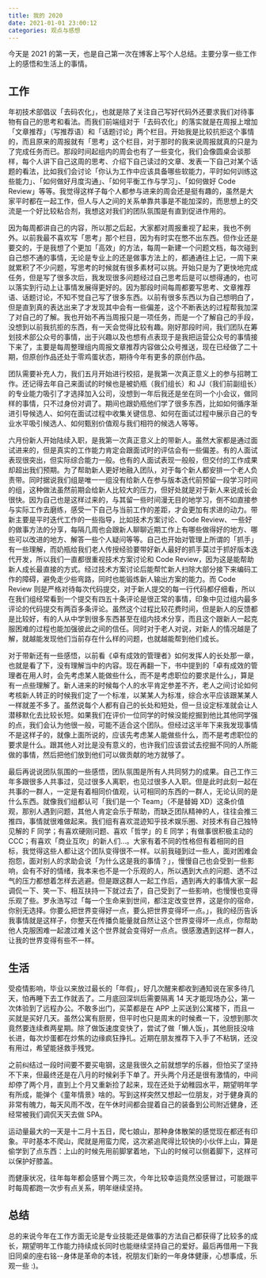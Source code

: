 ```yaml
---
title: 我的 2020
date: 2021-01-01 23:00:12
categories: 观点与感想
---
```

今天是 2021 的第一天，也是自己第一次在博客上写个人总结。主要分享一些工作上的感悟和生活上的事情。

## 工作
年初技术部倡议「去码农化」，也就是除了关注自己写好代码外还要求我们对待事物有自己的思考和看法。而我们前端组对于「去码农化」的落实就是在周报上增加「文章推荐」（写推荐语）和「话题讨论」两个栏目。开始我是比较抗拒这个事情的，而且原来的周报就有「思考」这个栏目，对于那时的我来说周报就真的只是为了完成任务而已。那段时间起组内的周会也有了一些变化，我们会像圆桌会谈那样，每个人讲下自己这周的思考、介绍下自己读过的文章、发表一下自己对某个话题的看法，比如我们会讨论「你认为工作中应该具备哪些软能力，平时如何训练这些能力」、「如何做好月度沟通」、「如何平衡工作与学习」、「如何做好 Code Review」等等。我觉得这样子每个人都参与进来的周会还是挺有趣的，虽然是大家平时都在一起工作，但人与人之间的关系单靠共事是不能加深的，而思想上的交流是一个好比较粘合剂，我想这对我们的团队氛围是有直到促进作用的。

因为每周都讲自己的内容，所以那之后起，大家都对周报重视了起来，我也不例外。以前我最不喜欢写「思考」那个栏目，因为有时实在憋不出东西。但作业还是要交的，于是我想了个更加「高效」的方法，每周一新建一个问题文档，每次碰到自己想不通的事情，无论是专业上的还是做事方法上的，都通通往上记，一周下来就累积了不少问题，写思考的时候就有很多素材可以挑。开始只是为了更快地完成任务，但是写了很多次后，我发现很多问题经过自己思考后是可以想得通的，也可以落实到行动上让事情发展得更好的。因为那段时间每周都要写思考、文章推荐语、话题讨论，不知不觉自己写了很多东西。以前有很多东西以为自己想明白了，但是直到真的表达出来了才发现其中会有一些偏差，这个不断表达的过程帮我加深了对自己的了解。我也开始不再当周报只是一项任务，而是一个了解自己的手段，没想到以前我抗拒的东西，有一天会觉得比较有趣。刚好那段时间，我们团队在筹划技术部公众号的事情，出于兴趣以及也想有点表现于是我把运营公众号的事情接下来了，主要是每周整理组内周报文章推荐内容做公众号推送，现在已经做了二十期，但原创作品还处于零鸡蛋状态，期待今年有更多的原创作品。

团队需要补充人力，我们五月开始进行校招，是我第一次真正意义上的参与招聘工作。还记得去年自己来面试的时候也是被奶瓶（我们组长）和 JJ（我们前副组长）的专业能力吸引了才选择加入公司，没想到一年后我还是坐在同一个小会议，做同样的事情，只不过身份对调了。期间也跟奶瓶他们学了很多东西，比如如何循序渐进引导候选人、如何在面试过程中收集关键信息、如何在面试过程中展示自己的专业水平吸引候选人、如何甄别价值观与我们相符的候选人等等。

六月份新人开始陆续入职，是我第一次真正意义上的带新人。虽然大家都是通过面试进来的，但是真实的工作能力肯定会跟面试时的评估会有一些偏差。有的人面试表现很突出，但实际综合能力一般。也有的人面试表现一般般，但交付的工作成果却超出我们预期。为了帮助新人更好地融入团队，对于每个新人都安排一个老人负责带。同时据说我们组是唯一一组没有给新人在参与版本迭代前预留一段学习时间的组，这种做法虽然前期会给新人比较大的压力，但好处就是对于新人来说成长会很快。因为自己也是这样过来的，与其留一些时间漫无目的地学习，倒不如直接参与实际工作去磨练，感受一下自己与当前工作的差距，才会更加有求进的动力。带新主要是平时迭代工作的一些指导，比如技术方案讨论、Code Review、一些好的做事方法的分享，每隔几周也会跟新人聊聊近期工作上有哪些做得好的地方、哪些可以改进的地方、解答一些个人疑问等等。自己也开始对管理上所谓的「抓手」有一些理解，而奶瓶给我们老人传授经验要带好新人最好的抓手莫过于抓好版本迭代开发，所以我们一直都很重视技术方案讨论和 Code Review，因为这是能帮助新人成长最直接的方式。经过技术方案讨论后能帮忙新人扫除大部分接下来编码工作的障碍，避免走少些弯路，同时也能锻炼新人输出方案的能力。而 Code Review 则是严格对待每次代码提交，对于新人提交的每一行代码都仔细看，所以在我们组经常看到一个提交有四五十条评论是很正常的事情，印象中见过组内最多评论的代码提交有两百多条评论。虽然这个过程比较花费时间，但是新人的反馈都是比较好，有的人从中学到很多东西甚至在组内技术分享，而且这个跟新人一起克服困难的过程也能加强彼此之间的信任。同时对于老人对说，对新人的情况越是了解，就越能发现他们当前存在什么样的问题，也就越能帮到他们成长。

对于带新还有一些感悟，以前看《卓有成效的管理者》如何发挥人的长处那一章，也就是看了下，没有理解当中的内容。现在再翻一下，书中提到的「卓有成效的管理者在用人时，会先考虑某人能做些什么，而不是考虑职位的要求是什么」，算是有一点些理解了。新人进来的时候每个人的水平肯定参差不齐，老人之间讨论如何考核新人转正的时候我们定了一个标准，以某某人为标准，综合水平应该跟某某人一样就差不多了。虽然说每个人都有自己的长处和短处，但一旦设定标准就会让人潜移默化去比较长短。如果我们在评价一位同学的时候没能挖掘到他比其他同学强的点，我们会认为他很一般，可能不适合这个团队。但经过这半年下来我发现事情不是这样子的，就像上面所说的，应该先考虑某人能做些什么，而不是考虑职位的要求是什么。跟其他人对比是没有意义的，也许我们应该尝试去挖掘不同的人所能做的事情，然后把他们放到他们可以做贡献的地方就够了。

最后再说说团队氛围的一些感悟，团队氛围是所有人共同努力的成果。自己工作三年多跟很多人共事过，见过很多人离职，也见过很多人入职。但是此时此刻一起在共事的一群人，一定是有着相同价值观，认可相同的东西的一群人，无论认同的是什么东西。就像我们组都认可「我们是一个 Team」（不是替姆 XD）这条价值观，那别人遇到问题，其他人肯定会乐于帮助，而缺乏团队精神的人，往往会推三推四，事情就很难做起来。我们组有喜欢混迹知乎技术娱乐圈、对技术有自己独特见解的 F 同学；有喜欢硬刚问题、喜欢「哲学」的 E 同学；有做事很积极主动的 CCC；有喜欢「商业互吹」的新人们...。大家有着不同的性格但有着相同的目标，我觉得这些人都让这个团队变得很不一样。以前我碰到过一些人，面对困难会抱怨，面对别人的求助会说「为什么这是我的事情？」，慢慢自己也会受到一些影响，会有不好的情绪，我本来也不是一个乐观的人，所以遇到大点的问题、透不过气的压力都想着怎样去逃避。但是跟这群人一起工作后，遇到再大的事情大家一起调侃一下、笑一下、相互扶持一下就过去了，自己受到了一些影响，也慢慢也变得乐观了些。罗永浩写过「每一个生命来到世间，都注定改变世界，这是你的宿命，你别无选择。你要么把世界变得好一点，要么把世界变得坏一点。」，我的经历告诉我事情就是这样子，你整天在传播负能量就自然让这个世界变得坏一点点，你帮助他人克服困难一起渡过难关这个世界就会变得好一点点。很感激遇到这样一群人，让我的世界变得有些不一样。

## 生活
受疫情影响，毕业以来放过最长的「年假」，好几次醒来都收到通知说在家多待几天，怕再睡下去工作就丟了。二月底回深圳后需要隔离 14 天才能现场办公，第一次体验到了远程办公。不敢多出门，买菜都是在 APP 上买送到公寓楼下，而且一买就是买好几天。虽然公寓有厨房，但平时也只是周末的时候煮一下，没想到那次竟然要连续煮两星期。除了做饭速度变快了，尝试了做「懒人饭」，其他厨技没啥长进，每次炒蛋都在炒焦的边缘疯狂挣扎。近期在朋友推荐下入手了不粘锅，还没有用过，希望能拯救手残党。

之前纠结过一段时间要不要买电钢，这是我很久之前就想学的乐器，但怕买了坚持不下来，但最终还是在八月的时候剁手下单了。开头两个月还是很有激情的，中间却停了两个月，直到上个月又重新捡了起来，现在还处于幼稚园水平，期望明年学有所成，能弹个《童年情景》啥的。写到这样突然又想起一位朋友，对于健身真的非常有魄力，每天风雨不改，在午休时间都会提着自己的装备到公司附近健身，还经常被我们调侃天天去做 SPA。

运动量最大的一天是十二月十五日，爬七娘山，那种身体散架的感觉现在都还有印象。平时基本不爬山，爬就是用蛮力爬，这次紧追爬得比较快的小伙伴上山，算是偷学到了点东西：上山的时候先用前脚掌着地，下山的时候可以侧着脚下，这样可以保护好膝盖。

而健康状况，往年每年都会感冒个两三次，今年比较幸运竟然没感冒过，可能跟平时每周都跑一次步有点关系，明年继续坚持。

## 总结
总的来说今年在工作方面无论是专业技能还是做事的方法自己都获得了比较多的成长，期望明年工作能力持续成长同时也能继续坚持自己的爱好。最后再借用一下我旧同桌的座右铭--身体是革命的本钱，祝朋友们新的一年身体健康，心想事成，乐观一些 :)。
